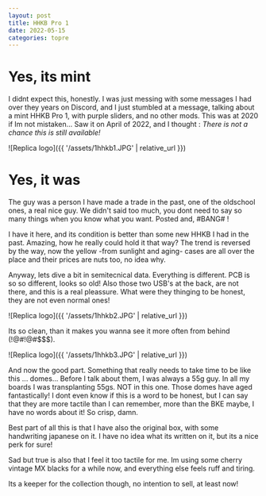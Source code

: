 ```yaml
---
layout: post
title: HHKB Pro 1
date: 2022-05-15
categories: topre
---
```




# Yes, its mint

I didnt expect this, honestly. I was just messing with some messages I had over they years on Discord, and I just stumbled at a message, talking about a mint HHKB Pro 1, with purple sliders, and no other mods. This was at 2020 if Im not mistaken... Saw it on April of 2022, and I thought : *There is not a chance this is still available!*

![Replica logo]({{ '/assets/1hhkb1.JPG' | relative_url }})

# Yes, it was

The guy was a person I have made a trade in the past, one of the oldschool ones, a real nice guy. We didn't said too much, you dont need to say so many things when you know what you want. Posted and, #BANG# !

I have it here, and its condition is better than some new HHKB I had in the past. Amazing, how he really could hold it that way? The trend is reversed by the way, now the yellow -from sunlight and aging- cases are all over the place and their prices are nuts too, no idea why.

Anyway, lets dive a bit in semitecnical data. Everything is different. PCB is so so different, looks so old! Also those two USB's at the back, are not there, and this is a real pleassure. What were they thinging to be honest, they are not even normal ones!

![Replica logo]({{ '/assets/1hhkb2.JPG' | relative_url }})

Its so clean, than it makes you wanna see it more often from behind (!@#!@#$$$).

![Replica logo]({{ '/assets/1hhkb3.JPG' | relative_url }})

And now the good part. Something that really needs to take time to be like this ... domes... Before I talk about them, I was always a 55g guy. In all my boards I was transplanting 55gs. NOT in this one. Those domes have aged fantastically! I dont even know if this is a word to be honest, but I can say that they are more tactile than I can remember, more than the BKE maybe, I have no words about it! So crisp, damn.

Best part of all this is that I have also the original box, with some handwriting japanese on it. I have no idea what its written on it, but its a nice perk for sure!

Sad but true is also that I feel it too tactile for me. Im using some cherry vintage MX blacks for a while now, and everything else feels ruff and tiring. 

Its a keeper for the collection though, no intention to sell, at least now!

